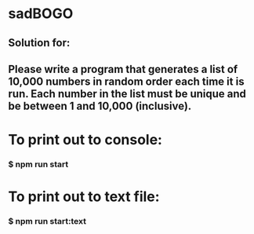 # sadBOGO

## Solution for:

## Please write a program that generates a list of 10,000 numbers in random order each time it is run. Each number in the list must be unique and be between 1 and 10,000 (inclusive).

# To print out to console:

### $ npm run start

# To print out to text file:

### $ npm run start:text
